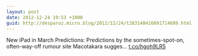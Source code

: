 ```yaml
---
layout: post
date: 2012-12-24 19:53 +1000
guid: http://desparoz.micro.blog/2012/12/24/t283148416601714689.html
---
```

New iPad in March Predictions: Predictions by the sometimes-spot-on, often-way-off rumour site Macotakara sugges... [t.co/hgoh9LR5](http://t.co/hgoh9LR5)
